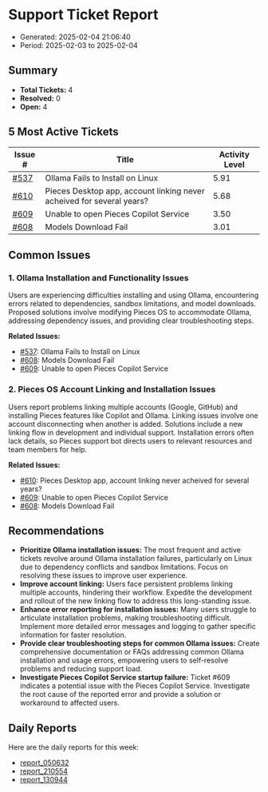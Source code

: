 # Support Ticket Report
- Generated: 2025-02-04 21:06:40
- Period: 2025-02-03 to 2025-02-04

## Summary
- **Total Tickets:** 4
- **Resolved:** 0
- **Open:** 4

## 5 Most Active Tickets
| Issue # | Title | Activity Level |
|---------|-------|----------------|
| [#537](https://github.com/pieces-app/support/issues/537) | Ollama Fails to Install on Linux | 5.91 |
| [#610](https://github.com/pieces-app/support/issues/610) | Pieces Desktop app, account linking never acheived for several years? | 5.68 |
| [#609](https://github.com/pieces-app/support/issues/609) | Unable to open Pieces Copilot Service | 3.50 |
| [#608](https://github.com/pieces-app/support/issues/608) | Models Download Fail | 3.01 |

## Common Issues
### 1. Ollama Installation and Functionality Issues
Users are experiencing difficulties installing and using Ollama, encountering errors related to dependencies, sandbox limitations, and model downloads. Proposed solutions involve modifying Pieces OS to accommodate Ollama, addressing dependency issues, and providing clear troubleshooting steps.

**Related Issues:**
- [#537](https://github.com/pieces-app/support/issues/537): Ollama Fails to Install on Linux
- [#608](https://github.com/pieces-app/support/issues/608): Models Download Fail
- [#609](https://github.com/pieces-app/support/issues/609): Unable to open Pieces Copilot Service

### 2. Pieces OS Account Linking and Installation Issues
Users report problems linking multiple accounts (Google, GitHub) and installing Pieces features like Copilot and Ollama. Linking issues involve one account disconnecting when another is added. Solutions include a new linking flow in development and individual support. Installation errors often lack details, so Pieces support bot directs users to relevant resources and team members for help.

**Related Issues:**
- [#610](https://github.com/pieces-app/support/issues/610): Pieces Desktop app, account linking never acheived for several years?
- [#609](https://github.com/pieces-app/support/issues/609): Unable to open Pieces Copilot Service
- [#608](https://github.com/pieces-app/support/issues/608): Models Download Fail


## Recommendations
- **Prioritize Ollama installation issues:** The most frequent and active tickets revolve around Ollama installation failures, particularly on Linux due to dependency conflicts and sandbox limitations. Focus on resolving these issues to improve user experience.
- **Improve account linking:** Users face persistent problems linking multiple accounts, hindering their workflow. Expedite the development and rollout of the new linking flow to address this long-standing issue.
- **Enhance error reporting for installation issues:** Many users struggle to articulate installation problems, making troubleshooting difficult. Implement more detailed error messages and logging to gather specific information for faster resolution.
- **Provide clear troubleshooting steps for common Ollama issues:** Create comprehensive documentation or FAQs addressing common Ollama installation and usage errors, empowering users to self-resolve problems and reducing support load.
- **Investigate Pieces Copilot Service startup failure:** Ticket #609 indicates a potential issue with the Pieces Copilot Service. Investigate the root cause of the reported error and provide a solution or workaround to affected users.

## Daily Reports
Here are the daily reports for this week:

- [report_050632](daily/2025-02-04/report_050632.md)
- [report_210554](daily/2025-02-04/report_210554.md)
- [report_130944](daily/2025-02-04/report_130944.md)
